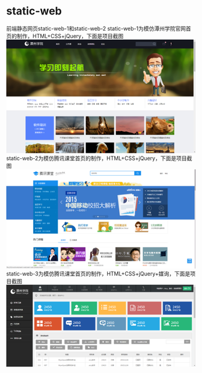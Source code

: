 # static-web
前端静态网页static-web-1和static-web-2
static-web-1为模仿潭州学院官网首页的制作，HTML+CSS+jQuery，下面是项目截图
![潭州学院首页](https://github.com/coolfxl/static-web/blob/master/tanzhou.jpg)
static-web-2为模仿腾讯课堂首页的制作，HTML+CSS+jQuery，下面是项目截图
![腾讯课堂首页](https://github.com/coolfxl/static-web/blob/master/tencent.jpg)
static-web-3为模仿腾讯课堂首页的制作，HTML+CSS+jQuery+媒询，下面是项目截图
![响应式后台静态页面](https://github.com/coolfxl/static-web/blob/master/admin.jpg)
